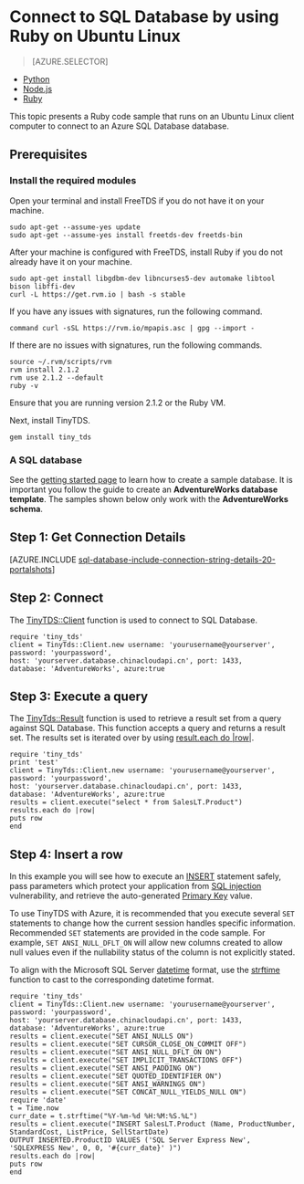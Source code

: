 <properties
	pageTitle="Connect to SQL Database by using Ruby with TinyTDS on Ubuntu"
	description="Give a Ruby code sample you can run as a client on Ubuntu Linux to connect to Azure SQL Database."
	services="sql-database"
	documentationCenter=""
	authors="ajlam"
	manager="jeffreyg"
	editor=""/>


<tags
	ms.service="sql-database"
	ms.date="12/17/2015"
	wacn.date=""/>


# Connect to SQL Database by using Ruby on Ubuntu Linux


> [AZURE.SELECTOR]
- [Python](/documentation/articles/sql-database-develop-python-simple-ubuntu-linux)
- [Node.js](/documentation/articles/sql-database-develop-nodejs-simple-linux)
- [Ruby](/documentation/articles/sql-database-develop-ruby-simple-linux)


This topic presents a Ruby code sample that runs on an Ubuntu Linux client computer to connect to an Azure SQL Database database.

## Prerequisites

### Install the required modules

Open your terminal and install FreeTDS if you do not have it on your machine.

    sudo apt-get --assume-yes update
    sudo apt-get --assume-yes install freetds-dev freetds-bin

After your machine is configured with FreeTDS, install Ruby if you do not already have it on your machine.

    sudo apt-get install libgdbm-dev libncurses5-dev automake libtool bison libffi-dev
    curl -L https://get.rvm.io | bash -s stable

If you have any issues with signatures, run the following command.

    command curl -sSL https://rvm.io/mpapis.asc | gpg --import -

If there are no issues with signatures, run the following commands.  

    source ~/.rvm/scripts/rvm
    rvm install 2.1.2
    rvm use 2.1.2 --default
    ruby -v

Ensure that you are running version 2.1.2 or the Ruby VM.

Next, install TinyTDS.

    gem install tiny_tds

### A SQL database

See the [getting started page](/documentation/articles/sql-database-get-started) to learn how to create a sample database.  It is important you follow the guide to create an **AdventureWorks database template**. The samples shown below only work with the **AdventureWorks schema**.


## Step 1: Get Connection Details

[AZURE.INCLUDE [sql-database-include-connection-string-details-20-portalshots](../includes/sql-database-include-connection-string-details-20-portalshots.md)]

## Step 2: Connect

The [TinyTDS::Client](https://github.com/rails-sqlserver/tiny_tds) function is used to connect to SQL Database.

    require 'tiny_tds'
    client = TinyTds::Client.new username: 'yourusername@yourserver', password: 'yourpassword',
    host: 'yourserver.database.chinacloudapi.cn', port: 1433,
    database: 'AdventureWorks', azure:true

## Step 3:  Execute a query

The [TinyTds::Result](https://github.com/rails-sqlserver/tiny_tds) function is used to retrieve a result set from a query against SQL Database. This function accepts a query and returns a result set. The results set is iterated over by using [result.each do |row|](https://github.com/rails-sqlserver/tiny_tds).

    require 'tiny_tds'  
    print 'test'     
    client = TinyTds::Client.new username: 'yourusername@yourserver', password: 'yourpassword',
    host: 'yourserver.database.chinacloudapi.cn', port: 1433,
    database: 'AdventureWorks', azure:true
    results = client.execute("select * from SalesLT.Product")
    results.each do |row|
    puts row
    end

## Step 4:  Insert a row

In this example you will see how to execute an [INSERT](https://msdn.microsoft.com/zh-cn/library/ms174335.aspx) statement safely, pass parameters which protect your application from [SQL injection](https://technet.microsoft.com/zh-cn/library/ms161953(v=sql.105).aspx) vulnerability, and retrieve the auto-generated [Primary Key](https://msdn.microsoft.com/zh-cn/library/ms179610.aspx) value.  

To use TinyTDS with Azure, it is recommended that you execute several `SET` statements to change how the current session handles specific information. Recommended `SET` statements are provided in the code sample. For example, `SET ANSI_NULL_DFLT_ON` will allow new columns created to allow null values even if the nullability status of the column is not explicitly stated.

To align with the Microsoft SQL Server [datetime](http://msdn.microsoft.com/zh-cn/library/ms187819.aspx) format, use the [strftime](http://ruby-doc.org/core-2.2.0/Time.html#method-i-strftime) function to cast to the corresponding datetime format.

    require 'tiny_tds'
    client = TinyTds::Client.new username: 'yourusername@yourserver', password: 'yourpassword',
    host: 'yourserver.database.chinacloudapi.cn', port: 1433,
    database: 'AdventureWorks', azure:true
    results = client.execute("SET ANSI_NULLS ON")
    results = client.execute("SET CURSOR_CLOSE_ON_COMMIT OFF")
    results = client.execute("SET ANSI_NULL_DFLT_ON ON")
    results = client.execute("SET IMPLICIT_TRANSACTIONS OFF")
    results = client.execute("SET ANSI_PADDING ON")
    results = client.execute("SET QUOTED_IDENTIFIER ON")
    results = client.execute("SET ANSI_WARNINGS ON")
    results = client.execute("SET CONCAT_NULL_YIELDS_NULL ON")
    require 'date'
    t = Time.now
    curr_date = t.strftime("%Y-%m-%d %H:%M:%S.%L")
    results = client.execute("INSERT SalesLT.Product (Name, ProductNumber, StandardCost, ListPrice, SellStartDate)
    OUTPUT INSERTED.ProductID VALUES ('SQL Server Express New', 'SQLEXPRESS New', 0, 0, '#{curr_date}' )")
    results.each do |row|
    puts row
    end
